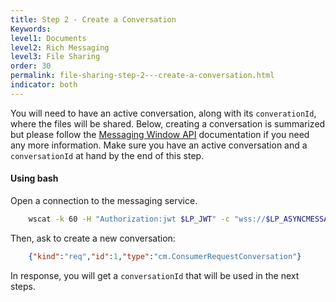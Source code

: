 ```yaml
---
title: Step 2 - Create a Conversation
Keywords:
level1: Documents
level2: Rich Messaging
level3: File Sharing
order: 30
permalink: file-sharing-step-2---create-a-conversation.html
indicator: both
---
```


You will need to have an active conversation, along with its `converationId`, where the files will be shared. Below, creating a conversation is summarized but please follow the [Messaging Window API](https://developers.liveperson.com/consumer-int-overview.html) documentation if you need any more information. Make sure you have an active conversation and a `conversationId` at hand by the end of this step.

#### Using bash

Open a connection to the messaging service.

```sh
	wscat -k 60 -H "Authorization:jwt $LP_JWT" -c "wss://$LP_ASYNCMESSAGINGENT/ws_api/account/$LP_ACCOUNT/messaging/consumer?v=3"
```

Then, ask to create a new conversation:

```json
	{"kind":"req","id":1,"type":"cm.ConsumerRequestConversation"}
```

In response, you will get a `conversationId` that will be used in the next steps.
